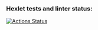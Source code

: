 ### Hexlet tests and linter status:
[![Actions Status](https://github.com/maradondt/frontend-project-lvl3/workflows/hexlet-check/badge.svg)](https://github.com/maradondt/frontend-project-lvl3/actions)